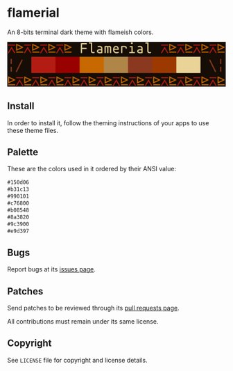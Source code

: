 # flamerial
An 8-bits terminal dark theme with flameish colors.

![](preview.png)

## Install
In order to install it, follow the theming instructions of your apps to use
these theme files.

## Palette
These are the colors used in it ordered by their ANSI value:

```
#150d06
#b31c13
#990101
#c76800
#b08548
#8a3820
#9c3900
#e9d397
```

## Bugs
Report bugs at its [issues page](https://github.com/skippyr/flamerial/issues).

## Patches
Send patches to be reviewed through its [pull requests page](https://github.com/skippyr/flamerial/pulls).

All contributions must remain under its same license.

## Copyright
See `LICENSE` file for copyright and license details.

